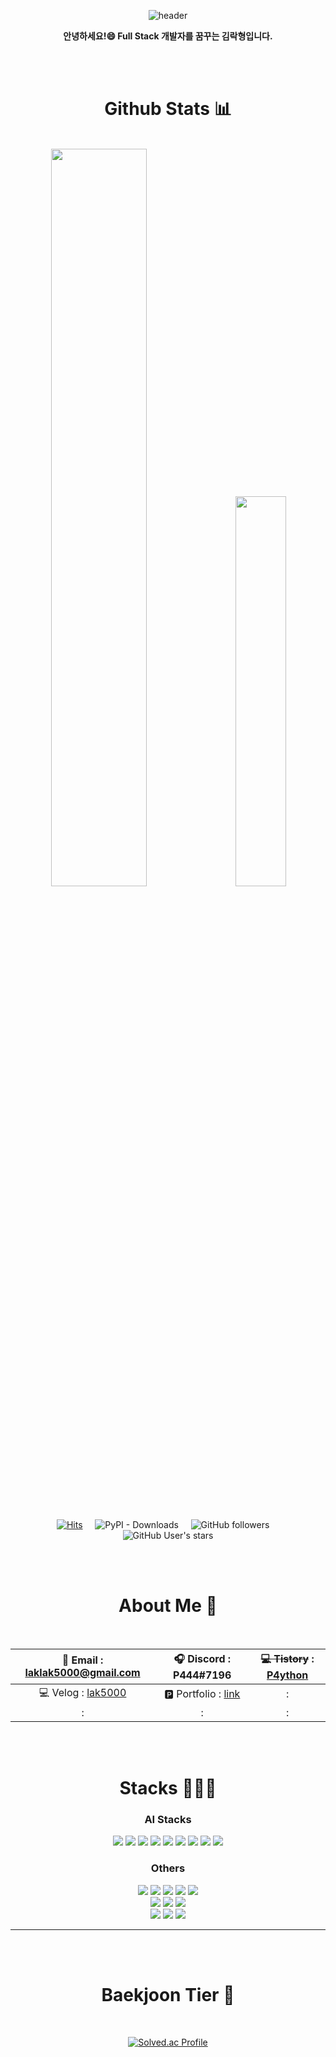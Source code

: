 <div align="center">

<!--맨 위의 waving header 부분-->
  
![header](https://capsule-render.vercel.app/api?type=waving&height=180&color=282A36&&fontAlignY=35&section=header&text=lakP44's%20Github&fontColor=ffffff&fontSize=70&&animation=fadeIn)

**안녕하세요!😄 Full Stack 개발자를 꿈꾸는 김락형입니다.**

</br>
</br>

# Github Stats 📊

</br>

<!--github analitics-->

<div class='container'>
<img style="height: auto; width: 55%;" class="img" src="https://github-readme-stats-sigma-five.vercel.app/api?username=lakP44&show_icons=true&theme=dracula&border_color=00000000" />
&nbsp;
&nbsp;
<img style="height: auto; width: 40%;" class="img" src="https://github-readme-stats-sigma-five.vercel.app/api/top-langs/?username=lakP44&theme=dracula&langs_count=8&layout=compact&border_color=00000000" />
</div>

</br>
</br>

<!--방문자-->
[![Hits](https://hits.sh/github.com/lakP44/lakP44.svg?view=today-total&style=for-the-badge&label=%ED%94%84%EB%A1%9C%ED%95%84%20%EB%B0%A9%EB%AC%B8%EC%9E%90&color=dd6387)](https://hits.sh/github.com/lakP44/lakP44/)
&nbsp;
&nbsp;
![PyPI - Downloads](https://img.shields.io/pypi/dm/rock-pre-h?color=ff3900&label=rock-pre-h%20download%20counts&style=for-the-badge)
&nbsp;
&nbsp;
![GitHub followers](https://img.shields.io/github/followers/lakP44?color=23272a&label=Github%20Followers&style=for-the-badge)
&nbsp;
&nbsp;
![GitHub User's stars](https://img.shields.io/github/stars/lakP44?color=%23674ea7&label=Github%20Stars&style=for-the-badge)

</br>
</br>

# About Me 🐪

</br>

|📧 Email : laklak5000@gmail.com |🎧 Discord : P444#7196|~~💻 Tistory~~ : [P4ython](https://p444.tistory.com)|
|:---:|:---:|:---:|
|💻 Velog : [lak5000](https://velog.io/@lak5000)|🅿️ Portfolio : [link](https://lakp44.github.io/)|:|
|:|:|:|

</br>
</br>

# Stacks 👨🏻‍💻
  
### AI Stacks

<img src="https://img.shields.io/badge/Python-3776AB?style=for-the-badge&logo=Python&logoColor=white">
<img src="https://img.shields.io/badge/Keras-D00000?style=for-the-badge&logo=keras&logoColor=white">
<img src="https://img.shields.io/badge/Pypi-3775A9?style=for-the-badge&logo=pypi&logoColor=white">
<img src="https://img.shields.io/badge/scikit&#160; learn-F7931E?style=for-the-badge&logo=scikitlearn&logoColor=white">
<img src="https://img.shields.io/badge/TensorFlow-FF6F00?style=for-the-badge&logo=tensorflow&logoColor=white">
<img src="https://img.shields.io/badge/Pytorch-EE4C2C?style=for-the-badge&logo=pytorch&logoColor=white">
<img src="https://img.shields.io/badge/Pandas-150458?style=for-the-badge&logo=pandas&logoColor=white">
<img src="https://img.shields.io/badge/Numpy-013243?style=for-the-badge&logo=numpy&logoColor=white">
<img src="https://img.shields.io/badge/r-276DC3?style=for-the-badge&logo=R&logoColor=white">
</br>

### Others

<img src="https://img.shields.io/badge/HTML-E34F26?style=for-the-badge&logo=html5&logoColor=white">
<img src="https://img.shields.io/badge/CSS-1572B6?style=for-the-badge&logo=css3&logoColor=white">
<img src="https://img.shields.io/badge/JavaScript-F7DF1E?style=for-the-badge&logo=javascript&logoColor=white">
<img src="https://img.shields.io/badge/c-A8B9CC?style=for-the-badge&logo=C&logoColor=white">
<img src="https://img.shields.io/badge/c++-00599C?style=for-the-badge&logo=C&logoColor=white">

</br>
<img src="https://img.shields.io/badge/Photoshop-31A8FF?style=for-the-badge&logo=adobephotoshop&logoColor=white">
<a href="https://github.com/lakP44/Powerpoint_game" target="_blank"><img src="https://img.shields.io/badge/PowerPoint&#160;(Click%20me!)-B7472A?style=for-the-badge&logo=microsoftpowerpoint&logoColor=white"></a>
<img src="https://img.shields.io/badge/Autodesk-000000?style=for-the-badge&logo=autodesk&logoColor=white">
</br>
<img src="https://img.shields.io/badge/linux-FCC624?style=for-the-badge&logo=Linux&logoColor=white">
<img src="https://img.shields.io/badge/nginx-009639?style=for-the-badge&logo=nginx&logoColor=white">
<img src="https://img.shields.io/badge/mariadb-003545?style=for-the-badge&logo=MariaDB&logoColor=white">

---
  
</br>
</br>

<!--백준 티어-->

# Baekjoon Tier 🥉

</br>

[![Solved.ac Profile](http://mazassumnida.wtf/api/v2/generate_badge?boj=lak5000)](https://solved.ac/lak5000/)

</div>
<!--**lakP44/lakP44** is a ✨ _special_ ✨ repository because its `README.md` (this file) appears on your GitHub profile.

Here are some ideas to get you started:

- 🔭 I’m currently working on ...
- 🌱 I’m currently learning ...
- 👯 I’m looking to collaborate on ...
- 🤔 I’m looking for help with ...
- 💬 Ask me about ...
- 📫 How to reach me: ...
- 😄 Pronouns: ...
- ⚡ Fun fact: ...
-->
